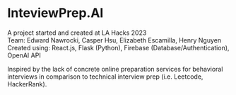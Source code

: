 # InteviewPrep.AI

A project started and created at LA Hacks 2023 <br/>
Team: Edward Nawrocki, Casper Hsu, Elizabeth Escamilla, Henry Nguyen <br/>
Created using: React.js, Flask (Python), Firebase (Database/Authentication), OpenAI API <br/> 

Inspired by the lack of concrete online preparation services for behavioral interviews in comparison to technical interview prep (i.e. Leetcode, HackerRank).